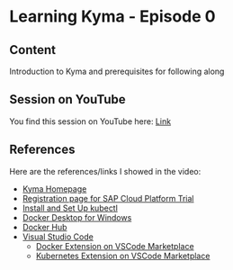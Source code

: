 # Learning Kyma - Episode 0

## Content
Introduction to Kyma and prerequisites for following along

## Session on YouTube
You find this session on YouTube here: [Link](https://youtu.be/wqQflgmyboY)

## References
Here are the references/links I showed in the video:
* [Kyma Homepage](https://kyma-project.io/)
* [Registration page for SAP Cloud Platform Trial](https://www.sap.com/cmp/td/sap-cloud-platform-trial.html)
* [Install and Set Up kubectl](https://kubernetes.io/docs/tasks/tools/install-kubectl/)
* [Docker Desktop for Windows](https://www.docker.com/products/docker-desktop)
* [Docker Hub](https://hub.docker.com/)
* [Visual Studio Code](https://code.visualstudio.com/)
    * [Docker Extension on VSCode Marketplace](https://marketplace.visualstudio.com/items?itemName=ms-azuretools.vscode-docker)
    * [Kubernetes Extension on VSCode Marketplace](https://marketplace.visualstudio.com/items?itemName=ms-kubernetes-tools.vscode-kubernetes-tools)